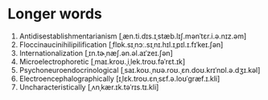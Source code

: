 # Longer words

1. Antidisestablishmentarianism [ˌæn.ti.dɪs.ɪˌstæb.lɪʃ.mənˈtɛr.i.ə.nɪz.əm]
2. Floccinaucinihilipilification [ˌflɒk.sɪˌnɔː.sɪˌnɪ.hɪl.ɪˌpɪl.ɪ.fɪˈkeɪ.ʃən]
3. Internationalization [ˌɪn.tɚˌnæʃ.ən.əl.aɪˈzeɪ.ʃən]
4. Microelectrophoretic [ˌmaɪ.kroʊ.ˌiˌlek.troʊ.fəˈrɛt.ɪk]
5. Psychoneuroendocrinological [ˌsaɪ.koʊ.ˌnʊə.roʊ.ˌɛn.doʊ.krɪˈnɒl.ə.dʒɪ.kəl]
6. Electroencephalographically [ɪˌlɛk.troʊ.ɛnˌsɛf.ə.loʊˈgræf.ɪ.kli]
7. Uncharacteristically [ˌʌnˌkær.ɪk.təˈrɪs.tɪ.kli]
